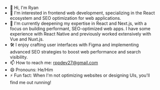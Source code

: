 - 👋 Hi, I'm Ryan
- 👀 I'm interested in frontend web development, specializing in the React ecosystem and SEO optimization for web applications.
- 🌱 I'm currently deepening my expertise in React and Next.js, with a focus on building performant, SEO-optimized web apps. I have some experience with React Native and previously worked extensively with Vue and Nuxt.js.
- 🛠️ I enjoy crafting user interfaces with Figma and implementing advanced SEO strategies to boost web performance and search visibility.
- 📫 How to reach me: rppdev27@gmail.com
- 😄 Pronouns: He/Him
- ⚡ Fun fact: When I'm not optimizing websites or designing UIs, you'll find me out running!
